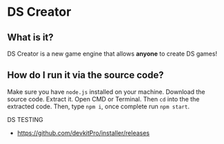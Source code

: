 DS Creator
==========

What is it?
-----------

DS Creator is a new game engine that allows **anyone** to create DS games!

How do I run it via the source code?
------------------------------------

Make sure you have `node.js` installed on your machine. Download the source code. Extract it. Open CMD or Terminal. Then `cd` into the the extracted code. Then, type `npm i`, once complete run `npm start`.

DS TESTING
 - https://github.com/devkitPro/installer/releases
